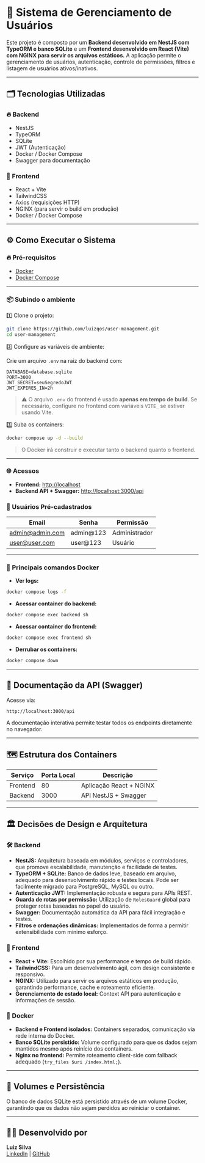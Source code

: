 
# 🚀 Sistema de Gerenciamento de Usuários

Este projeto é composto por um **Backend desenvolvido em NestJS com TypeORM e banco SQLite** e um **Frontend desenvolvido em React (Vite) com NGINX para servir os arquivos estáticos.** A aplicação permite o gerenciamento de usuários, autenticação, controle de permissões, filtros e listagem de usuários ativos/inativos.

---

## 🗂️ Tecnologias Utilizadas

### 🔥 Backend

- NestJS
- TypeORM
- SQLite
- JWT (Autenticação)
- Docker / Docker Compose
- Swagger para documentação

### 🎨 Frontend

- React + Vite
- TailwindCSS
- Axios (requisições HTTP)
- NGINX (para servir o build em produção)
- Docker / Docker Compose

---

## ⚙️ Como Executar o Sistema

### 🔥 Pré-requisitos

- [Docker](https://www.docker.com/)
- [Docker Compose](https://docs.docker.com/compose/)

---

### 📦 Subindo o ambiente

1️⃣ Clone o projeto:

```bash
git clone https://github.com/luizqos/user-management.git
cd user-management
```

2️⃣ Configure as variáveis de ambiente:

Crie um arquivo `.env` na raiz do backend com:

```env
DATABASE=database.sqlite
PORT=3000
JWT_SECRET=seuSegredoJWT
JWT_EXPIRES_IN=2h

```

> ⚠️ O arquivo `.env` do frontend é usado **apenas em tempo de build**. Se necessário, configure no frontend com variáveis `VITE_` se estiver usando Vite.

3️⃣ Suba os containers:

```bash
docker compose up -d --build
```

> O Docker irá construir e executar tanto o backend quanto o frontend.

---

### 🌐 Acessos

- **Frontend:** [http://localhost](http://localhost)
- **Backend API + Swagger:** [http://localhost:3000/api](http://localhost:3001/api)

### 👥 Usuários Pré-cadastrados

| Email            | Senha      | Permissão     |
| -----------------| -----------| --------------|
| admin@admin.com  | admin@123  | Administrador |
| user@user.com    | user@123   | Usuário       |

---

### 🐳 Principais comandos Docker

- **Ver logs:**

```bash
docker compose logs -f
```

- **Acessar container do backend:**

```bash
docker compose exec backend sh
```

- **Acessar container do frontend:**

```bash
docker compose exec frontend sh
```

- **Derrubar os containers:**

```bash
docker compose down
```

---

## 📄 Documentação da API (Swagger)

Acesse via:

```
http://localhost:3000/api
```

A documentação interativa permite testar todos os endpoints diretamente no navegador.

---

## 🗺️ Estrutura dos Containers

| Serviço   | Porta Local | Descrição               |
| ----------| ------------| ------------------------|
| Frontend  | 80          | Aplicação React + NGINX |
| Backend   | 3000        | API NestJS + Swagger    |

---

## 🏛️ Decisões de Design e Arquitetura

### 🛠️ Backend

- **NestJS:** Arquitetura baseada em módulos, serviços e controladores, que promove escalabilidade, manutenção e facilidade de testes.
- **TypeORM + SQLite:** Banco de dados leve, baseado em arquivo, adequado para desenvolvimento rápido e testes locais. Pode ser facilmente migrado para PostgreSQL, MySQL ou outro.
- **Autenticação JWT:** Implementação robusta e segura para APIs REST.
- **Guarda de rotas por permissão:** Utilização de `RolesGuard` global para proteger rotas baseadas no papel do usuário.
- **Swagger:** Documentação automática da API para fácil integração e testes.
- **Filtros e ordenações dinâmicas:** Implementados de forma a permitir extensibilidade com mínimo esforço.

### 🎨 Frontend

- **React + Vite:** Escolhido por sua performance e tempo de build rápido.
- **TailwindCSS:** Para um desenvolvimento ágil, com design consistente e responsivo.
- **NGINX:** Utilizado para servir os arquivos estáticos em produção, garantindo performance, cache e roteamento eficiente.
- **Gerenciamento de estado local:** Context API para autenticação e informações de sessão.

### 🐳 Docker

- **Backend e Frontend isolados:** Containers separados, comunicação via rede interna do Docker.
- **Banco SQLite persistido:** Volume configurado para que os dados sejam mantidos mesmo após reinício dos containers.
- **Nginx no frontend:** Permite roteamento client-side com fallback adequado (`try_files $uri /index.html;`).

---

## 💾 Volumes e Persistência

O banco de dados SQLite está persistido através de um volume Docker, garantindo que os dados não sejam perdidos ao reiniciar o container.

---

## 👨‍💻 Desenvolvido por

**Luiz Silva**  
[LinkedIn](https://www.linkedin.com/in/luiz-alves-silva) | [GitHub](https://github.com/luizqos/)
